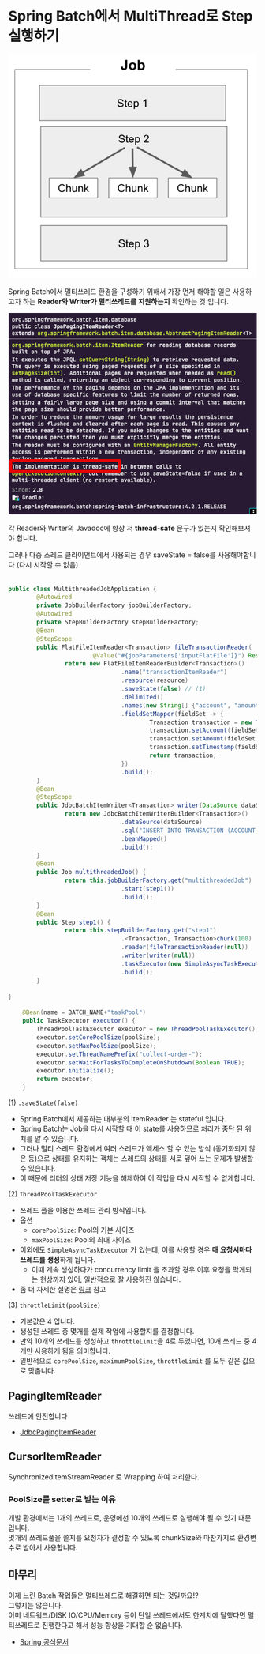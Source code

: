 # Spring Batch에서 MultiThread로 Step 실행하기


![intro](./images/intro.png)

Spring Batch에서 멀티쓰레드 환경을 구성하기 위해서 가장 먼저 해야할 일은 사용하고자 하는 **Reader와 Writer가 멀티쓰레드를 지원하는지** 확인하는 것 입니다.  

![javadoc](./images/javadoc.png)

각 Reader와 Writer의 Javadoc에 항상 저 **thread-safe** 문구가 있는지 확인해보셔야 합니다.  

그러나 다중 스레드 클라이언트에서 사용되는 경우 saveState = false를 사용해야합니다 (다시 시작할 수 없음)

```java

public class MultithreadedJobApplication {
        @Autowired
        private JobBuilderFactory jobBuilderFactory;
        @Autowired
        private StepBuilderFactory stepBuilderFactory;
        @Bean
        @StepScope
        public FlatFileItemReader<Transaction> fileTransactionReader(
                        @Value("#{jobParameters['inputFlatFile']}") Resource resource) {
                return new FlatFileItemReaderBuilder<Transaction>()
                                .name("transactionItemReader")
                                .resource(resource)
                                .saveState(false) // (1)
                                .delimited()
                                .names(new String[] {"account", "amount", "timestamp"})
                                .fieldSetMapper(fieldSet -> {
                                        Transaction transaction = new Transaction();
                                        transaction.setAccount(fieldSet.readString("account"));
                                        transaction.setAmount(fieldSet.readBigDecimal("amount"));
                                        transaction.setTimestamp(fieldSet.readDate("timestamp", "yyyy-MM-dd HH:mm:ss"));
                                        return transaction;
                                })
                                .build();
        }
        @Bean
        @StepScope
        public JdbcBatchItemWriter<Transaction> writer(DataSource dataSource) {
                return new JdbcBatchItemWriterBuilder<Transaction>()
                                .dataSource(dataSource)
                                .sql("INSERT INTO TRANSACTION (ACCOUNT, AMOUNT, TIMESTAMP) VALUES (:account, :amount, :timestamp)")
                                .beanMapped()
                                .build();
        }
        @Bean
        public Job multithreadedJob() {
                return this.jobBuilderFactory.get("multithreadedJob")
                                .start(step1())
                                .build();
        }
        @Bean
        public Step step1() {
                return this.stepBuilderFactory.get("step1")
                                .<Transaction, Transaction>chunk(100)
                                .reader(fileTransactionReader(null))
                                .writer(writer(null))
                                .taskExecutor(new SimpleAsyncTaskExecutor())
                                .build();
        }

}
```

```java
    @Bean(name = BATCH_NAME+"taskPool")
    public TaskExecutor executor() {
        ThreadPoolTaskExecutor executor = new ThreadPoolTaskExecutor();
        executor.setCorePoolSize(poolSize);
        executor.setMaxPoolSize(poolSize);
        executor.setThreadNamePrefix("collect-order-");
        executor.setWaitForTasksToCompleteOnShutdown(Boolean.TRUE);
        executor.initialize();
        return executor;
    }
```

(1) ```.saveState(false)```

* Spring Batch에서 제공하는 대부분의 ItemReader 는 stateful 입니다. 
* Spring Batch는 Job을 다시 시작할 때 이 state를 사용하므로 처리가 중단 된 위치를 알 수 있습니다.  
* 그러나 멀티 스레드 환경에서 여러 스레드가 액세스 할 수 있는 방식 (동기화되지 않은 등)으로 상태를 유지하는 객체는 스레드의 상태를 서로 덮어 쓰는 문제가 발생할 수 있습니다. 
* 이 때문에 리더의 상태 저장 기능을 해제하여 이 작업을 다시 시작할 수 없게합니다.

(2) ```ThreadPoolTaskExecutor```

* 쓰레드 풀을 이용한 쓰레드 관리 방식입니다.
* 옵션
  * ```corePoolSize```: Pool의 기본 사이즈
  * ```maxPoolSize```: Pool의 최대 사이즈
* 이외에도 ```SimpleAsyncTaskExecutor``` 가 있는데, 이를 사용할 경우 **매 요청시마다 쓰레드를 생성**하게 됩니다.
  * 이때 계속 생성하다가 concurrency limit 을 초과할 경우 이후 요청을 막게되는 현상까지 있어, 일반적으로 잘 사용하진 않습니다.
* 좀 더 자세한 설명은 [링크](https://github.com/HomoEfficio/dev-tips/blob/master/Java-Spring%20Thread%20Programming%20%EA%B0%84%EB%8B%A8%20%EC%A0%95%EB%A6%AC.md#threadpoolexecutor) 참고

(3) ```throttleLimit(poolSize)```

* 기본값은 4 입니다.
* 생성된 쓰레드 중 몇개를 실제 작업에 사용할지를 결정합니다.
* 만약 10개의 쓰레드를 생성하고 ```throttleLimit```을 4로 두었다면, 10개 쓰레드 중 4개만 사용하게 됨을 의미합니다.
* 일반적으로 ```corePoolSize```, ```maximumPoolSize```, ```throttleLimit``` 를 모두 같은 값으로 맞춥니다.
  
## PagingItemReader

쓰레드에 안전합니다

* [JdbcPagingItemReader](https://docs.spring.io/spring-batch/docs/current/api/org/springframework/batch/item/database/JdbcPagingItemReader.html)

## CursorItemReader

SynchronizedItemStreamReader 로 Wrapping 하여 처리한다.

### PoolSize를 setter로 받는 이유

개발 환경에서는 1개의 쓰레드로, 운영에선 10개의 쓰레드로 실행해야 될 수 있기 때문입니다.  
몇개의 쓰레드풀을 쓸지를 요청자가 결정할 수 있도록 chunkSize와 마찬가지로 환경변수로 받아서 사용합니다.

## 마무리

이제 느린 Batch 작업들은 멀티쓰레드로 해결하면 되는 것일까요!?  
그렇지는 않습니다.  
이미 네트워크/DISK IO/CPU/Memory 등이 단일 쓰레드에서도 한계치에 달했다면 멀티쓰레드로 진행한다고 해서 성능 향상을 기대할 순 없습니다.  


* [Spring 공식문서](https://docs.spring.io/spring-batch/docs/current/reference/html/scalability.html#multithreadedStep)